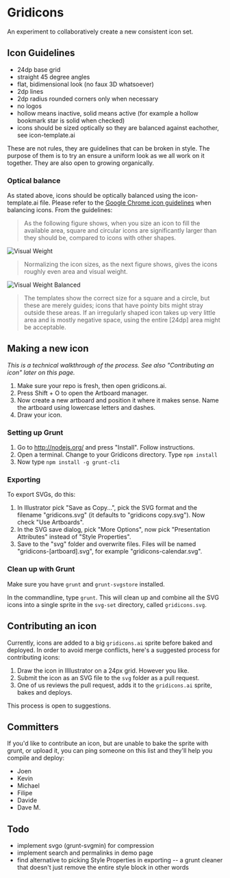# Gridicons

An experiment to collaboratively create a new consistent icon set. 


## Icon Guidelines

- 24dp base grid
- straight 45 degree angles
- flat, bidimensional look (no faux 3D whatsoever)
- 2dp lines
- 2dp radius rounded corners only when necessary
- no logos
- hollow means inactive, solid means active (for example a hollow bookmark star is solid when checked)
- icons should be sized optically so they are balanced against eachother, see icon-template.ai

These are not rules, they are guidelines that can be broken in style. The purpose of them is to try an ensure a uniform look as we all work on it together. They are also open to growing organically.

### Optical balance

As stated above, icons should be optically balanced using the icon-template.ai file. Please refer to the [Google Chrome icon guidelines](https://developer.chrome.com/webstore/images#iconsize) when balancing icons. From the guidelines:

> As the following figure shows, when you size an icon to fill the available area, square and circular icons are significantly larger than they should be, compared to icons with other shapes.

![Visual Weight](https://developer.chrome.com/webstore/images/visual_weight_1.png)

> Normalizing the icon sizes, as the next figure shows, gives the icons roughly even area and visual weight.

![Visual Weight Balanced](https://developer.chrome.com/webstore/images/visual_weight_2.png)

> The templates show the correct size for a square and a circle, but these are merely guides; icons that have pointy bits might stray outside these areas. If an irregularly shaped icon takes up very little area and is mostly negative space, using the entire [24dp] area might be acceptable.

## Making a new icon

_This is a technical walkthrough of the process. See also "Contributing an icon" later on this page._

1. Make sure your repo is fresh, then open gridicons.ai. 
2. Press Shift + O to open the Artboard manager. 
3. Now create a new artboard and position it where it makes sense. Name the artboard using lowercase letters and dashes.
4. Draw your icon. 


### Setting up Grunt

1. Go to http://nodejs.org/ and press "Install". Follow instructions.
2. Open a terminal. Change to your Gridicons directory. Type `npm install`
3. Now type `npm install -g grunt-cli`


### Exporting

To export SVGs, do this:

1. In Illustrator pick "Save as Copy...", pick the SVG format and the filename "gridicons.svg" (it defaults to "gridicons copy.svg"). Now check "Use Artboards". 
2. In the SVG save dialog, pick "More Options", now pick "Presentation Attributes" instead of "Style Properties".
3. Save to the "svg" folder and overwrite files. Files will be named "gridicons-[artboard].svg", for example "gridicons-calendar.svg".

### Clean up with Grunt

Make sure you have `grunt` and `grunt-svgstore` installed. 

In the commandline, type `grunt`. This will clean up and combine all the SVG icons into a single sprite in the `svg-set` directory, called `gridicons.svg`. 

## Contributing an icon

Currently, icons are added to a big `gridicons.ai` sprite before baked and deployed. In order to avoid merge conflicts, here's a suggested process for contributing icons:

1. Draw the icon in Illlustrator on a 24px grid. However you like.
2. Submit the icon as an SVG file to the `svg` folder as a pull request. 
3. One of us reviews the pull request, adds it to the `gridicons.ai` sprite, bakes and deploys.

This process is open to suggestions.


## Committers

If you'd like to contribute an icon, but are unable to bake the sprite with grunt, or upload it, you can ping someone on this list and they'll help you compile and deploy:

- Joen
- Kevin
- Michael
- Filipe
- Davide
- Dave M.

## Todo

- implement svgo (grunt-svgmin) for compression
- implement search and permalinks in demo page
- find alternative to picking Style Properties in exporting -- a grunt cleaner that doesn't just remove the entire style block in other words

